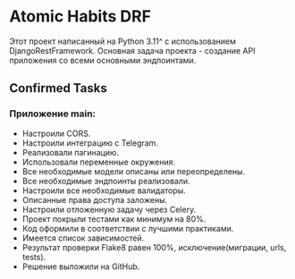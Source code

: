 # Atomic Habits DRF
Этот проект написанный на Python 3.11^ с использованием DjangoRestFramework.
Основная задача проекта - создание API приложения со всеми основными эндпоинтами.

## Confirmed Tasks
### Приложение main:
+ Настроили CORS.
+ Настроили интеграцию с Telegram.
+ Реализовали пагинацию.
+ Использовали переменные окружения.
+ Все необходимые модели описаны или переопределены.
+ Все необходимые эндпоинты реализовали.
+ Настроили все необходимые валидаторы.
+ Описанные права доступа заложены.
+ Настроили отложенную задачу через Celery.
+ Проект покрыли тестами как минимум на 80%.
+ Код оформили в соответствии с лучшими практиками.
+ Имеется список зависимостей.
+ Результат проверки Flake8 равен 100%, исключение(миграции, urls, tests).
+ Решение выложили на GitHub.
